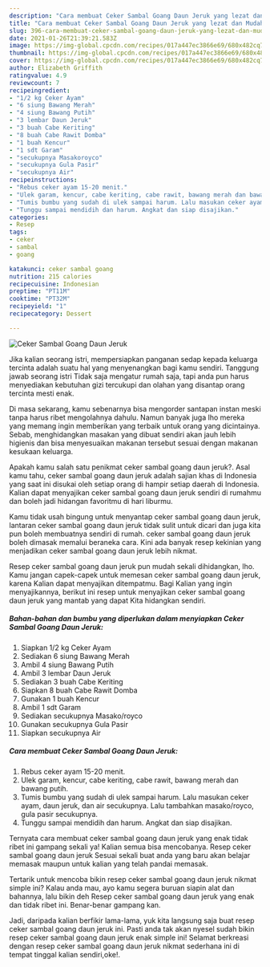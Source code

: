 ```yaml
---
description: "Cara membuat Ceker Sambal Goang Daun Jeruk yang lezat dan Mudah Dibuat"
title: "Cara membuat Ceker Sambal Goang Daun Jeruk yang lezat dan Mudah Dibuat"
slug: 396-cara-membuat-ceker-sambal-goang-daun-jeruk-yang-lezat-dan-mudah-dibuat
date: 2021-01-26T21:39:21.583Z
image: https://img-global.cpcdn.com/recipes/017a447ec3866e69/680x482cq70/ceker-sambal-goang-daun-jeruk-foto-resep-utama.jpg
thumbnail: https://img-global.cpcdn.com/recipes/017a447ec3866e69/680x482cq70/ceker-sambal-goang-daun-jeruk-foto-resep-utama.jpg
cover: https://img-global.cpcdn.com/recipes/017a447ec3866e69/680x482cq70/ceker-sambal-goang-daun-jeruk-foto-resep-utama.jpg
author: Elizabeth Griffith
ratingvalue: 4.9
reviewcount: 7
recipeingredient:
- "1/2 kg Ceker Ayam"
- "6 siung Bawang Merah"
- "4 siung Bawang Putih"
- "3 lembar Daun Jeruk"
- "3 buah Cabe Keriting"
- "8 buah Cabe Rawit Domba"
- "1 buah Kencur"
- "1 sdt Garam"
- "secukupnya Masakoroyco"
- "secukupnya Gula Pasir"
- "secukupnya Air"
recipeinstructions:
- "Rebus ceker ayam 15-20 menit."
- "Ulek garam, kencur, cabe keriting, cabe rawit, bawang merah dan bawang putih."
- "Tumis bumbu yang sudah di ulek sampai harum. Lalu masukan ceker ayam, daun jeruk, dan air secukupnya. Lalu tambahkan masako/royco, gula pasir secukupnya."
- "Tunggu sampai mendidih dan harum. Angkat dan siap disajikan."
categories:
- Resep
tags:
- ceker
- sambal
- goang

katakunci: ceker sambal goang 
nutrition: 215 calories
recipecuisine: Indonesian
preptime: "PT11M"
cooktime: "PT32M"
recipeyield: "1"
recipecategory: Dessert

---
```



![Ceker Sambal Goang Daun Jeruk](https://img-global.cpcdn.com/recipes/017a447ec3866e69/680x482cq70/ceker-sambal-goang-daun-jeruk-foto-resep-utama.jpg)

Jika kalian seorang istri, mempersiapkan panganan sedap kepada keluarga tercinta adalah suatu hal yang menyenangkan bagi kamu sendiri. Tanggung jawab seorang istri Tidak saja mengatur rumah saja, tapi anda pun harus menyediakan kebutuhan gizi tercukupi dan olahan yang disantap orang tercinta mesti enak.

Di masa  sekarang, kamu sebenarnya bisa mengorder santapan instan meski tanpa harus ribet mengolahnya dahulu. Namun banyak juga lho mereka yang memang ingin memberikan yang terbaik untuk orang yang dicintainya. Sebab, menghidangkan masakan yang dibuat sendiri akan jauh lebih higienis dan bisa menyesuaikan makanan tersebut sesuai dengan makanan kesukaan keluarga. 



Apakah kamu salah satu penikmat ceker sambal goang daun jeruk?. Asal kamu tahu, ceker sambal goang daun jeruk adalah sajian khas di Indonesia yang saat ini disukai oleh setiap orang di hampir setiap daerah di Indonesia. Kalian dapat menyajikan ceker sambal goang daun jeruk sendiri di rumahmu dan boleh jadi hidangan favoritmu di hari liburmu.

Kamu tidak usah bingung untuk menyantap ceker sambal goang daun jeruk, lantaran ceker sambal goang daun jeruk tidak sulit untuk dicari dan juga kita pun boleh membuatnya sendiri di rumah. ceker sambal goang daun jeruk boleh dimasak memalui beraneka cara. Kini ada banyak resep kekinian yang menjadikan ceker sambal goang daun jeruk lebih nikmat.

Resep ceker sambal goang daun jeruk pun mudah sekali dihidangkan, lho. Kamu jangan capek-capek untuk memesan ceker sambal goang daun jeruk, karena Kalian dapat menyajikan ditempatmu. Bagi Kalian yang ingin menyajikannya, berikut ini resep untuk menyajikan ceker sambal goang daun jeruk yang mantab yang dapat Kita hidangkan sendiri.

<!--inarticleads1-->

##### Bahan-bahan dan bumbu yang diperlukan dalam menyiapkan Ceker Sambal Goang Daun Jeruk:

1. Siapkan 1/2 kg Ceker Ayam
1. Sediakan 6 siung Bawang Merah
1. Ambil 4 siung Bawang Putih
1. Ambil 3 lembar Daun Jeruk
1. Sediakan 3 buah Cabe Keriting
1. Siapkan 8 buah Cabe Rawit Domba
1. Gunakan 1 buah Kencur
1. Ambil 1 sdt Garam
1. Sediakan secukupnya Masako/royco
1. Gunakan secukupnya Gula Pasir
1. Siapkan secukupnya Air




<!--inarticleads2-->

##### Cara membuat Ceker Sambal Goang Daun Jeruk:

1. Rebus ceker ayam 15-20 menit.
1. Ulek garam, kencur, cabe keriting, cabe rawit, bawang merah dan bawang putih.
1. Tumis bumbu yang sudah di ulek sampai harum. Lalu masukan ceker ayam, daun jeruk, dan air secukupnya. Lalu tambahkan masako/royco, gula pasir secukupnya.
1. Tunggu sampai mendidih dan harum. Angkat dan siap disajikan.




Ternyata cara membuat ceker sambal goang daun jeruk yang enak tidak ribet ini gampang sekali ya! Kalian semua bisa mencobanya. Resep ceker sambal goang daun jeruk Sesuai sekali buat anda yang baru akan belajar memasak maupun untuk kalian yang telah pandai memasak.

Tertarik untuk mencoba bikin resep ceker sambal goang daun jeruk nikmat simple ini? Kalau anda mau, ayo kamu segera buruan siapin alat dan bahannya, lalu bikin deh Resep ceker sambal goang daun jeruk yang enak dan tidak ribet ini. Benar-benar gampang kan. 

Jadi, daripada kalian berfikir lama-lama, yuk kita langsung saja buat resep ceker sambal goang daun jeruk ini. Pasti anda tak akan nyesel sudah bikin resep ceker sambal goang daun jeruk enak simple ini! Selamat berkreasi dengan resep ceker sambal goang daun jeruk nikmat sederhana ini di tempat tinggal kalian sendiri,oke!.

